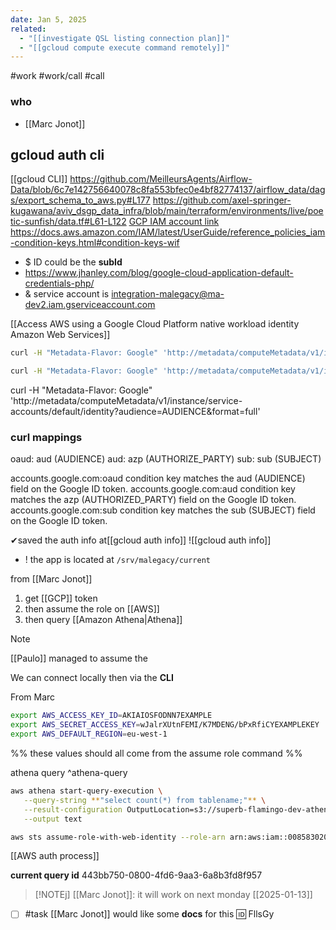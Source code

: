 ```yaml
---
date: Jan 5, 2025
related:
  - "[[investigate QSL listing connection plan]]"
  - "[[gcloud compute execute command remotely]]"
---
```

#work #work/call #call

### who
- [[Marc Jonot]]

## gcloud auth cli

[[gcloud CLI]]
https://github.com/MeilleursAgents/Airflow-Data/blob/6c7e142756640078c8fa553bfec0e4bf82774137/airflow_data/dags/export_schema_to_aws.py#L177
https://github.com/axel-springer-kugawana/aviv_dsgp_data_infra/blob/main/terraform/environments/live/poetic-sunfish/data.tf#L61-L122
[GCP IAM  account link ](https://console.cloud.google.com/iam-admin/iam?authuser=1&inv=1&invt=AbmevQ&project=ma-dev2)
https://docs.aws.amazon.com/IAM/latest/UserGuide/reference_policies_iam-condition-keys.html#condition-keys-wif

- $ ID could be the **subId**
- https://www.jhanley.com/blog/google-cloud-application-default-credentials-php/
- & service account is  integration-malegacy@ma-dev2.iam.gserviceaccount.com 

[[Access AWS using a Google Cloud Platform native workload identity  Amazon Web Services]]

```bash
curl -H "Metadata-Flavor: Google" 'http://metadata/computeMetadata/v1/instance/service-accounts/default/identity?audience=AUDIENCE&format=FORMAT&licenses=LICENSES'

curl -H "Metadata-Flavor: Google" 'http://metadata/computeMetadata/v1/instance/service-accounts/default/identity?audience=AUDIENCE&format=full'
```


curl -H "Metadata-Flavor: Google" 'http://metadata/computeMetadata/v1/instance/service-accounts/default/identity?audience=AUDIENCE&format=full'

### curl mappings

oaud: aud (AUDIENCE)
aud: azp (AUTHORIZE_PARTY)
sub: sub (SUBJECT)

accounts.google.com:oaud condition key matches the aud (AUDIENCE) field on the Google ID token.
accounts.google.com:aud condition key matches the azp (AUTHORIZED_PARTY) field on the Google ID token.
accounts.google.com:sub condition key matches the sub (SUBJECT) field on the Google ID token.

✔saved the auth info  at[[gcloud auth info]]
![[gcloud auth info]]

- ! the app is located at `/srv/malegacy/current`

from [[Marc Jonot]]
1. get [[GCP]] token
2. then assume the role on [[AWS]]
3. then query [[Amazon Athena|Athena]]

> [!NOTE]
> [[Paulo]] managed to assume the 

We can connect locally then via the **CLI**

From Marc
```bash
export AWS_ACCESS_KEY_ID=AKIAIOSFODNN7EXAMPLE
export AWS_SECRET_ACCESS_KEY=wJalrXUtnFEMI/K7MDENG/bPxRfiCYEXAMPLEKEY
export AWS_DEFAULT_REGION=eu-west-1
```
%% these values should all come from the assume role command %%

athena query ^athena-query
```bash
aws athena start-query-execution \
   --query-string **"select count(*) from tablename;"** \
   --result-configuration OutputLocation=s3://superb-flamingo-dev-athena/qsl-boost-gcp-role/ \
   --output text
```

```bash
aws sts assume-role-with-web-identity --role-arn arn:aws:iam::008583020256:role/qsl-boost-gcp-role --role-session-name test --web-identity-token $GCP_TOKEN 
```

[[AWS auth process]]

**current query id**
443bb750-0800-4fd6-9aa3-6a8b3fd8f957

> [!NOTEj] [[Marc Jonot]]: it will work on next monday [[2025-01-13]]

- [ ] #task [[Marc Jonot]] would like some **docs** for this 🆔 FllsGy
